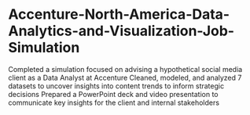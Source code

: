 # Accenture-North-America-Data-Analytics-and-Visualization-Job-Simulation
Completed a simulation focused on advising a hypothetical social media client as a Data Analyst at Accenture
Cleaned, modeled, and analyzed 7 datasets to uncover insights into content trends to inform strategic decisions
Prepared a PowerPoint deck and video presentation to communicate key insights for the client and internal stakeholders
